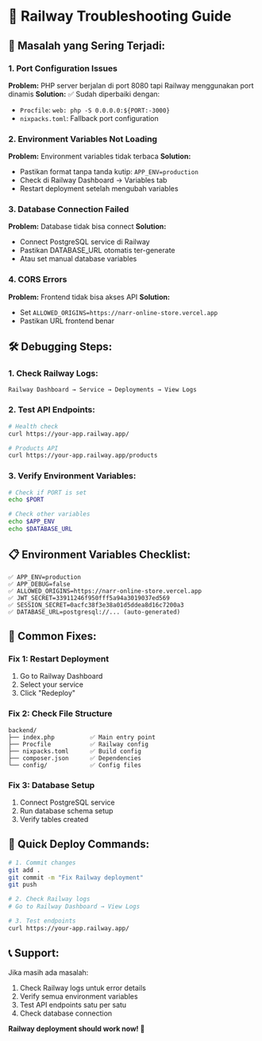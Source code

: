 # 🔧 Railway Troubleshooting Guide

## 🚨 **Masalah yang Sering Terjadi:**

### 1. **Port Configuration Issues**
**Problem:** PHP server berjalan di port 8080 tapi Railway menggunakan port dinamis
**Solution:** ✅ Sudah diperbaiki dengan:
- `Procfile`: `web: php -S 0.0.0.0:${PORT:-3000}`
- `nixpacks.toml`: Fallback port configuration

### 2. **Environment Variables Not Loading**
**Problem:** Environment variables tidak terbaca
**Solution:**
- Pastikan format tanpa tanda kutip: `APP_ENV=production`
- Check di Railway Dashboard → Variables tab
- Restart deployment setelah mengubah variables

### 3. **Database Connection Failed**
**Problem:** Database tidak bisa connect
**Solution:**
- Connect PostgreSQL service di Railway
- Pastikan DATABASE_URL otomatis ter-generate
- Atau set manual database variables

### 4. **CORS Errors**
**Problem:** Frontend tidak bisa akses API
**Solution:**
- Set `ALLOWED_ORIGINS=https://narr-online-store.vercel.app`
- Pastikan URL frontend benar

## 🛠️ **Debugging Steps:**

### 1. **Check Railway Logs:**
```
Railway Dashboard → Service → Deployments → View Logs
```

### 2. **Test API Endpoints:**
```bash
# Health check
curl https://your-app.railway.app/

# Products API
curl https://your-app.railway.app/products
```

### 3. **Verify Environment Variables:**
```bash
# Check if PORT is set
echo $PORT

# Check other variables
echo $APP_ENV
echo $DATABASE_URL
```

## 📋 **Environment Variables Checklist:**

```
✅ APP_ENV=production
✅ APP_DEBUG=false
✅ ALLOWED_ORIGINS=https://narr-online-store.vercel.app
✅ JWT_SECRET=33911246f950fff5a94a3019037ed569
✅ SESSION_SECRET=0acfc38f3e38a01d5ddea8d16c7200a3
✅ DATABASE_URL=postgresql://... (auto-generated)
```

## 🔄 **Common Fixes:**

### Fix 1: Restart Deployment
1. Go to Railway Dashboard
2. Select your service
3. Click "Redeploy"

### Fix 2: Check File Structure
```
backend/
├── index.php          ✅ Main entry point
├── Procfile           ✅ Railway config
├── nixpacks.toml      ✅ Build config
├── composer.json      ✅ Dependencies
└── config/            ✅ Config files
```

### Fix 3: Database Setup
1. Connect PostgreSQL service
2. Run database schema setup
3. Verify tables created

## 🚀 **Quick Deploy Commands:**

```bash
# 1. Commit changes
git add .
git commit -m "Fix Railway deployment"
git push

# 2. Check Railway logs
# Go to Railway Dashboard → View Logs

# 3. Test endpoints
curl https://your-app.railway.app/
```

## 📞 **Support:**

Jika masih ada masalah:
1. Check Railway logs untuk error details
2. Verify semua environment variables
3. Test API endpoints satu per satu
4. Check database connection

**Railway deployment should work now! 🚀**
